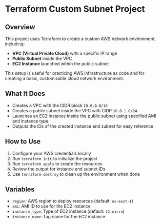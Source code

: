 # Terraform Custom Subnet Project

## Overview
This project uses Terraform to create a custom AWS network environment, including:

- **VPC (Virtual Private Cloud)** with a specific IP range  
- **Public Subnet** inside the VPC  
- **EC2 Instance** launched within the public subnet  

This setup is useful for practicing AWS infrastructure as code and for creating a basic, customizable cloud network environment.

## What It Does
- Creates a VPC with the CIDR block `10.0.0.0/16`  
- Creates a public subnet inside the VPC with CIDR `10.0.1.0/24`  
- Launches an EC2 instance inside the public subnet using specified AMI and instance type  
- Outputs the IDs of the created instance and subnet for easy reference

## How to Use
1. Configure your AWS credentials locally  
2. Run `terraform init` to initialize the project  
3. Run `terraform apply` to create the resources  
4. Review the output for instance and subnet IDs  
5. Use `terraform destroy` to clean up the environment when done  

## Variables
- `region`: AWS region to deploy resources (default: `us-east-1`)  
- `ami`: AMI ID to use for the EC2 instance  
- `instance_type`: Type of EC2 instance (default: `t2.micro`)  
- `instance_name`: Tag name for the EC2 instance  

